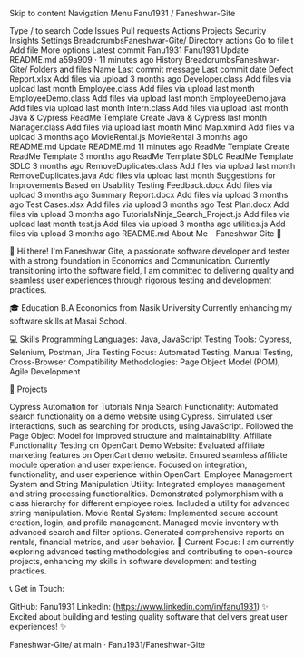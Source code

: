 Skip to content
Navigation Menu
Fanu1931
/
Faneshwar-Gite

Type / to search
Code
Issues
Pull requests
Actions
Projects
Security
Insights
Settings
BreadcrumbsFaneshwar-Gite/
Directory actions
Go to file
t
Add file
More options
Latest commit
Fanu1931
Fanu1931
Update README.md
a59a909
 · 
11 minutes ago
History
BreadcrumbsFaneshwar-Gite/
Folders and files
Name	Last commit message	Last commit date
Defect Report.xlsx
Add files via upload
3 months ago
Developer.class
Add files via upload
last month
Employee.class
Add files via upload
last month
EmployeeDemo.class
Add files via upload
last month
EmployeeDemo.java
Add files via upload
last month
Intern.class
Add files via upload
last month
Java & Cypress ReadMe Template
Create Java & Cypress
last month
Manager.class
Add files via upload
last month
Mind Map.xmind
Add files via upload
3 months ago
MovieRental.js
MovieRental
3 months ago
README.md
Update README.md
11 minutes ago
ReadMe Template
Create ReadMe Template
3 months ago
ReadMe Template SDLC
ReadMe Template SDLC
3 months ago
RemoveDuplicates.class
Add files via upload
last month
RemoveDuplicates.java
Add files via upload
last month
Suggestions for Improvements Based on Usability Testing Feedback.docx
Add files via upload
3 months ago
Summary Report.docx
Add files via upload
3 months ago
Test Cases.xlsx
Add files via upload
3 months ago
Test Plan.docx
Add files via upload
3 months ago
TutorialsNinja_Search_Project.js
Add files via upload
last month
test.js
Add files via upload
3 months ago
utilities.js
Add files via upload
3 months ago
README.md
About Me - Faneshwar Gite 🌟

👋 Hi there! I'm Faneshwar Gite, a passionate software developer and tester with a strong foundation in Economics and Communication. Currently transitioning into the software field, I am committed to delivering quality and seamless user experiences through rigorous testing and development practices.

🎓 Education B.A Economics from Nasik University Currently enhancing my software skills at Masai School.

💻 Skills Programming Languages: Java, JavaScript Testing Tools: Cypress, Selenium, Postman, Jira Testing Focus: Automated Testing, Manual Testing, Cross-Browser Compatibility Methodologies: Page Object Model (POM), Agile Development

🚀 Projects

Cypress Automation for Tutorials Ninja Search Functionality:
Automated search functionality on a demo website using Cypress.
Simulated user interactions, such as searching for products, using JavaScript.
Followed the Page Object Model for improved structure and maintainability.
Affiliate Functionality Testing on OpenCart Demo Website:
Evaluated affiliate marketing features on OpenCart demo website.
Ensured seamless affiliate module operation and user experience.
Focused on integration, functionality, and user experience within OpenCart.
Employee Management System and String Manipulation Utility:
Integrated employee management and string processing functionalities.
Demonstrated polymorphism with a class hierarchy for different employee roles.
Included a utility for advanced string manipulation.
Movie Rental System:
Implemented secure account creation, login, and profile management.
Managed movie inventory with advanced search and filter options.
Generated comprehensive reports on rentals, financial metrics, and user behavior.
🌱 Current Focus: I am currently exploring advanced testing methodologies and contributing to open-source projects, enhancing my skills in software development and testing practices.

📞 Get in Touch:

GitHub: Fanu1931
LinkedIn: (https://www.linkedin.com/in/fanu1931)
✨ Excited about building and testing quality software that delivers great user experiences! ✨

Faneshwar-Gite/ at main · Fanu1931/Faneshwar-Gite
